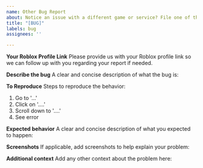 ```yaml
---
name: Other Bug Report
about: Notice an issue with a different game or service? File one of these.
title: "[BUG]"
labels: bug
assignees: ''

---
```


**Your Roblox Profile Link**
Please provide us with your Roblox profile link so we can follow up with you regarding your report if needed.

**Describe the bug**
A clear and concise description of what the bug is:

**To Reproduce**
Steps to reproduce the behavior:
1. Go to '...'
2. Click on '....'
3. Scroll down to '....'
4. See error

**Expected behavior**
A clear and concise description of what you expected to happen:

**Screenshots**
If applicable, add screenshots to help explain your problem:

**Additional context**
Add any other context about the problem here:
